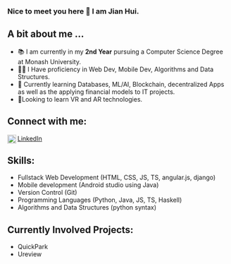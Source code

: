 ### Nice to meet you here 👋 I am Jian Hui.

<!-- **lee-jian-hui/lee-jian-hui** is a ✨ _special_ ✨ repository because its `README.md` (this file) appears on your GitHub profile.

Here are some ideas to get you started:

- 🔭 I’m currently working on ...
- 🌱 I’m currently learning ...
- 👯 I’m looking to collaborate on QuickPark, a brainchild born out of a hackathon idea.
- 🤔 I’m looking for help with web dev and mobile dev
- 💬 Ask me about ...
- 📫 How to reach me: ...
- 😄 Pronouns: ...
- ⚡ Fun fact: ...
 -->
 
<h2>A bit about me ...</h2>

- 📚 I am currently in my <strong>2nd Year</strong> pursuing a  Computer Science Degree at Monash University.
- 👨‍💻 I Have proficiency in Web Dev, Mobile Dev, Algorithms and Data Structures.
- 🌱 Currently learning Databases, ML/AI, Blockchain, decentralized Apps as well as the applying financial models to IT projects. 
- 🌱Looking to learn VR and AR technologies.


<h2>Connect with me:</h2>

[LinkedIn<img align="left" alt="codeSTACKr | LinkedIn" width="20px" src="https://cdn.jsdelivr.net/npm/simple-icons@v3/icons/linkedin.svg" />]([linkedin])
<!-- [<img align="left" alt="codeSTACKr | LinkedIn" width="20px" src="https://cdn.jsdelivr.net/npm/simple-icons@v3/icons/linkedin.svg" />]([linkedin])
 -->
<h2>Skills:</h2>
<ul>
 <li>Fullstack Web Development (HTML, CSS, JS, TS, angular.js, django)</li>
 <li>Mobile development (Android studio using Java)</li>
 <li>Version Control (Git)</li>
 <li>Programming Languages (Python, Java, JS, TS, Haskell)</li>
 <li>Algorithms and Data Structures (python syntax)</li>
</ul>

<h2>Currently Involved Projects:</h2>
<ul>
 <li>QuickPark</li>
 <li>Ureview</li>
</ul>

[linkedin]: https://www.linkedin.com/in/lee-jian-hui-1708281ba/




